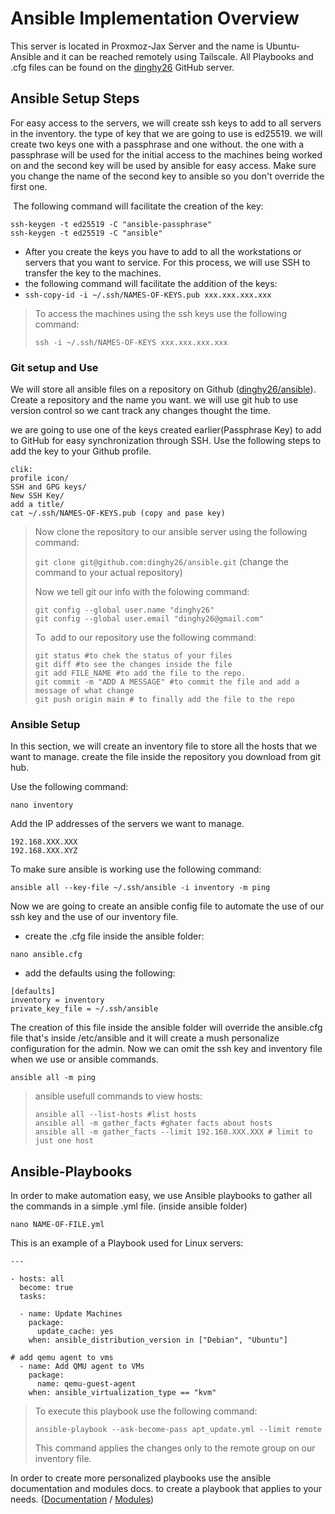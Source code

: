 # Ansible Implementation Overview

This server is located in Proxmoz-Jax Server and the name is Ubuntu-Ansible and it can be reached remotely using Tailscale. All Playbooks and .cfg files can be found on the [dinghy26](https://github.com/dinghy26/ansible) GitHub server. 

## Ansible Setup Steps

For easy access to the servers, we will create ssh keys to add to all servers in the inventory. the type of key that we are going to use is ed25519. we will create two keys one with a passphrase and one without. the one with a passphrase will be used for the initial access to the machines being worked on and the second key will be used by ansible for easy access. Make sure you change the name of the second key to ansible so you don't override the first one.

 The following command will facilitate the creation of the key:

```plaintext
ssh-keygen -t ed25519 -C "ansible-passphrase"
ssh-keygen -t ed25519 -C "ansible"
```

-   After you create the keys you have to add to all the workstations or servers that you want to service. For this process, we will use SSH to transfer the key to the machines.
-   the following command will facilitate the addition of the keys:
-   `ssh-copy-id -i ~/.ssh/NAMES-OF-KEYS.pub xxx.xxx.xxx.xxx`

> To access the machines using the ssh keys use the following command:
> 
> `ssh -i ~/.ssh/NAMES-OF-KEYS xxx.xxx.xxx.xxx`

### Git setup and Use

We will store all ansible files on a repository on Github ([dinghy26/ansible](https://github.com/dinghy26/ansible)). Create a repository and the name you want. we will use git hub to use version control so we cant track any changes thought the time.

we are going to use one of the keys created earlier(Passphrase Key) to add to GitHub for easy synchronization through SSH. Use the following steps to add the key to your Github profile.

```plaintext
clik:
profile icon/
SSH and GPG keys/
New SSH Key/
add a title/
cat ~/.ssh/NAMES-OF-KEYS.pub (copy and pase key)
```

> Now clone the repository to our ansible server using the following command:
> 
> `git clone git@github.com:dinghy26/ansible.git` (change the command to your actual repository)
> 
> Now we tell git our info with the folowing command:
> 
> ```plaintext
> git config --global user.name "dinghy26"
> git config --global user.email "dinghy26@gmail.com"
> ```
> 
> To  add to our repository use the following command:
> 
> ```plaintext
> git status #to chek the status of your files
> git diff #to see the changes inside the file
> git add FILE_NAME #to add the file to the repo.
> git commit -m "ADD A MESSAGE" #to commit the file and add a message of what change
> git push origin main # to finally add the file to the repo
> ```

### Ansible Setup

In this section, we will create an inventory file to store all the hosts that we want to manage. create the file inside the repository you download from git hub.

Use the following command:

`nano inventory`

Add the IP addresses of the servers we want to manage.

```plaintext
192.168.XXX.XXX
192.168.XXX.XYZ
```

To make sure ansible is working use the following command:

`ansible all --key-file ~/.ssh/ansible -i inventory -m ping`

Now we are going to create an ansible config file to automate the use of our ssh key and the use of our inventory file.

-   create the .cfg file inside the ansible folder:

`nano ansible.cfg`

-   add the defaults using the following:

```plaintext
[defaults]
inventory = inventory
private_key_file = ~/.ssh/ansible
```

The creation of this file inside the ansible folder will override the ansible.cfg file that's inside /etc/ansible and it will create a mush personalize configuration for the admin. Now we can omit the ssh key and inventory file when we use or ansible commands.

`ansible all -m ping`

> ansible usefull commands to view hosts:
> 
> ```plaintext
> ansible all --list-hosts #list hosts 
> ansible all -m gather_facts #ghater facts about hosts
> ansible all -m gather_facts --limit 192.168.XXX.XXX # limit to just one host
> ```

## Ansible-Playbooks

In order to make automation easy, we use Ansible playbooks to gather all the commands in a simple .yml file. (inside ansible folder)

`nano NAME-OF-FILE.yml`

This is an example of a Playbook used for Linux servers:

```plaintext
---

- hosts: all
  become: true
  tasks:

  - name: Update Machines
    package:
      update_cache: yes
    when: ansible_distribution_version in ["Debian", "Ubuntu"]

# add qemu agent to vms 
  - name: Add QMU agent to VMs
    package:
      name: qemu-guest-agent
    when: ansible_virtualization_type == "kvm"
```

> To execute this playbook use the following command:
> 
> `ansible-playbook --ask-become-pass apt_update.yml --limit remote`
> 
> This command applies the changes only to the remote group on our inventory file.

In order to create more personalized playbooks use the ansible documentation and modules docs. to create a playbook that applies to your needs. ([Documentation](https://docs.ansible.com/ansible/latest/index.html) / [Modules](https://docs.ansible.com/ansible/latest/collections/all_plugins.html))